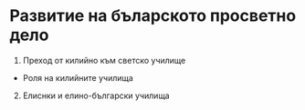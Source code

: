 Развитие на бъларското просветно дело
=====================================
1. Преход от килийно към светско училище
 - Роля на килийните училища
2. Елиснки и елино-български училища
